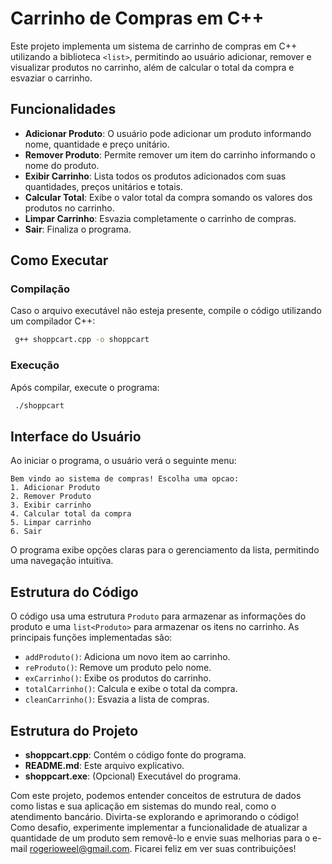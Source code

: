 # Carrinho de Compras em C++

Este projeto implementa um sistema de carrinho de compras em C++ utilizando a biblioteca `<list>`, permitindo ao usuário adicionar, remover e visualizar produtos no carrinho, além de calcular o total da compra e esvaziar o carrinho.

## Funcionalidades

- **Adicionar Produto**: O usuário pode adicionar um produto informando nome, quantidade e preço unitário.
- **Remover Produto**: Permite remover um item do carrinho informando o nome do produto.
- **Exibir Carrinho**: Lista todos os produtos adicionados com suas quantidades, preços unitários e totais.
- **Calcular Total**: Exibe o valor total da compra somando os valores dos produtos no carrinho.
- **Limpar Carrinho**: Esvazia completamente o carrinho de compras.
- **Sair**: Finaliza o programa.

## Como Executar

### Compilação
Caso o arquivo executável não esteja presente, compile o código utilizando um compilador C++:
```sh
 g++ shoppcart.cpp -o shoppcart
```

### Execução
Após compilar, execute o programa:
```sh
 ./shoppcart
```

## Interface do Usuário
Ao iniciar o programa, o usuário verá o seguinte menu:
```
Bem vindo ao sistema de compras! Escolha uma opcao:
1. Adicionar Produto
2. Remover Produto
3. Exibir carrinho
4. Calcular total da compra
5. Limpar carrinho
6. Sair
```
O programa exibe opções claras para o gerenciamento da lista, permitindo uma navegação intuitiva.

## Estrutura do Código

O código usa uma estrutura `Produto` para armazenar as informações do produto e uma `list<Produto>` para armazenar os itens no carrinho. As principais funções implementadas são:
- `addProduto()`: Adiciona um novo item ao carrinho.
- `reProduto()`: Remove um produto pelo nome.
- `exCarrinho()`: Exibe os produtos do carrinho.
- `totalCarrinho()`: Calcula e exibe o total da compra.
- `cleanCarrinho()`: Esvazia a lista de compras.

## Estrutura do Projeto

- **shoppcart.cpp**: Contém o código fonte do programa.
- **README.md**: Este arquivo explicativo.
- **shoppcart.exe**: (Opcional) Executável do programa.

Com este projeto, podemos entender conceitos de estrutura de dados como listas e sua aplicação em sistemas do mundo real, como o atendimento bancário. Divirta-se explorando e aprimorando o código!
Como desafio, experimente implementar a funcionalidade de atualizar a quantidade de um produto sem removê-lo e envie suas melhorias para o e-mail rogerioweel@gmail.com. Ficarei feliz em ver suas contribuições!
